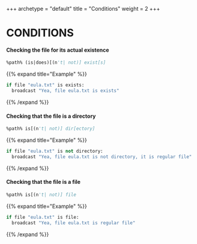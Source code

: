+++
archetype = "default"
title = "Conditions"
weight = 2
+++
# CONDITIONS
#### Checking the file for its actual existence
```vb
%path% (is|does)[(n't| not)] exist[s]
```
{{% expand title="Example" %}}
```vb
if file "eula.txt" is exists:
  broadcast "Yea, file eula.txt is exists"
```
{{% /expand %}}
#### Checking that the file is a directory
```vb
%path% is[(n't| not)] dir[ectory]
```
{{% expand title="Example" %}}
```vb
if file "eula.txt" is not directory:
  broadcast "Yea, file eula.txt is not directory, it is regular file"
```
{{% /expand %}}
#### Checking that the file is a file
```vb
%path% is[(n't| not)] file
```
{{% expand title="Example" %}}
```vb
if file "eula.txt" is file:
  broadcast "Yea, file eula.txt is regular file"
```
{{% /expand %}}